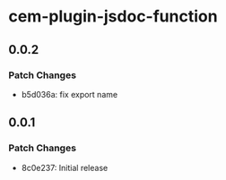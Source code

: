 # cem-plugin-jsdoc-function

## 0.0.2

### Patch Changes

- b5d036a: fix export name

## 0.0.1

### Patch Changes

- 8c0e237: Initial release
